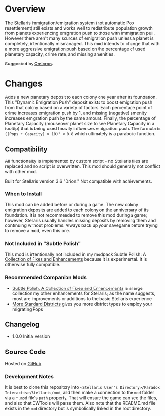 # Overview

The Stellaris immigration/emigration system (not automatic Pop resettlement) still exists and works well to redistribute population growth from planets experiencing emigration push to those with immigration pull.  However there aren't many sources of emigration push unless a planet is completely, intentionally mismanaged.  This mod intends to change that with a more aggressive emigration push based on the percentage of used planetary capacity, crime rate, and missing amenities.

Suggested by [Omicron](https://steamcommunity.com/profiles/76561198024964069).

# Changes

Adds a new planetary deposit to each colony one year after its foundation. This "Dynamic Emigration Push" deposit exists to boost emigration push from that colony based on a variety of factors. Each percentage point of crime increases emigration push by 1, and missing (negative) amenity increases emigration push by the same amount. Finally, the percentage of Planetary Capacity (mouseover planet size to see Planetary Capacity in a tooltip) that is being used heavily influences emigration push. The formula is `((Pops ÷ Capacity) × 10)² × 0.8` which ultimately is a parabolic function.

## Compatibility

All functionality is implemented by custom script - no Stellaris files are replaced and no script is overwritten. This mod should generally not conflict with other mod.

Built for Stellaris version 3.6 "Orion."  Not compatible with achievements.

### When to Install

This mod can be added before or during a game. The new colony emigration deposits are added to each colony on the anniversary of its foundation. It is not recommended to remove this mod during a game; however, Stellaris usually handles missing deposits by removing them and continuing without problems. Always back up your savegame before trying to remove a mod, even this one.

### Not Included in "Subtle Polish"

This mod is intentionally not included in my modpack [Subtle Polish: A Collection of Fixes and Enhancements](https://steamcommunity.com/sharedfiles/filedetails/?id=2522974089) because it is experimental.  It is otherwise fully compatible.

### Recommended Companion Mods

* [Subtle Polish: A Collection of Fixes and Enhancements](https://steamcommunity.com/sharedfiles/filedetails/?id=2522974089) is a large collection my other enhancements for Stellaris; as the name suggests, most are improvements or additions to the basic Stellaris experience
* [More Standard Districts](https://steamcommunity.com/sharedfiles/filedetails/?id=2650611194) gives you more district types to employ your migrating Pops

## Changelog

* 1.0.0 Initial version

## Source Code

Hosted on [GitHub](https://github.com/corsairmarks/emigration_push_enhanced)

### Development Notes

It is best to clone this repository into `<Stellaris User's Directory>/Paradox Interactive/Stellaris/mod`, and then make a connection to the `mod` folder via a `*.mod` file's `path` property.  That will ensure the game can see the files, and also that CWTools will parse them.  Also note that the README.md file exists in the `mod` directory but is symbolically linked in the root directory.